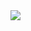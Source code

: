 <img src="https://img.shields.io/badge/azure%20pipelines-2560E0.svg?style=for-the-badge&logo=Azure-Pipelines&logoColor=white">